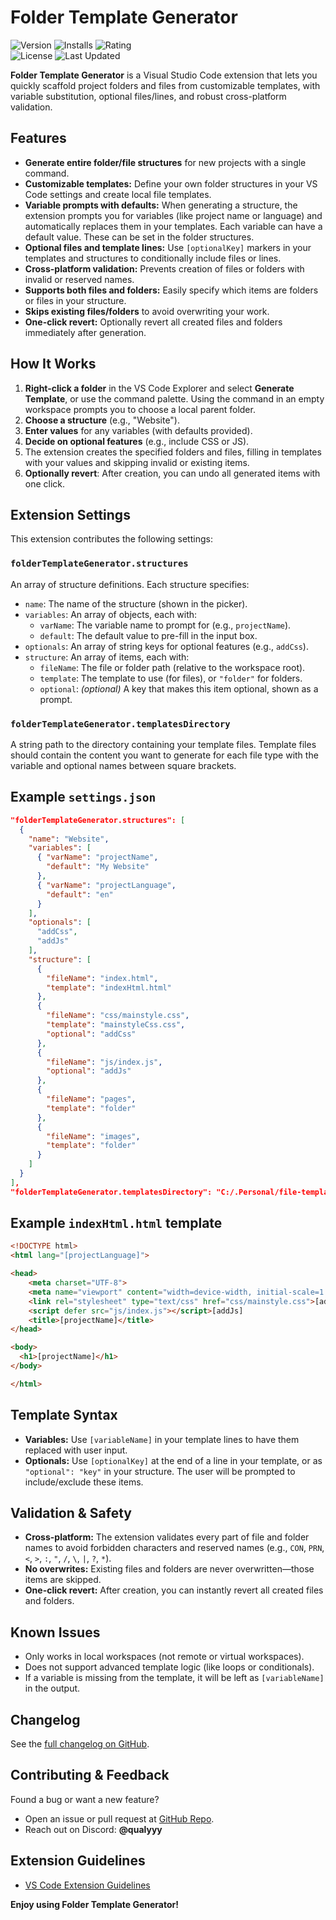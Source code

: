 

# Folder Template Generator
![Version](https://img.shields.io/visual-studio-marketplace/v/Qualyyy.folder-template-generator?style=flat&logo=visual-studio-code&logoColor=white&label=Version&color=green)
![Installs](https://img.shields.io/visual-studio-marketplace/i/Qualyyy.folder-template-generator?style=flat&logo=visual-studio-code&logoColor=white&label=Installs&color=blue)
![Rating](https://img.shields.io/vscode-marketplace/r/Qualyyy.folder-template-generator?style=flat&logo=visual-studio-code&logoColor=white&label=Rating&color=yellow)<br>
![License](https://img.shields.io/badge/License-MIT-purple.svg?style=flat&logoColor=white)
![Last Updated](https://img.shields.io/github/last-commit/Qualyyy/vscode-folder-template-generator?style=flat&logo=github&logoColor=white&label=Last%20Updated&color=orange)

**Folder Template Generator** is a Visual Studio Code extension that lets you quickly scaffold project folders and files from customizable templates, with variable substitution, optional files/lines, and robust cross-platform validation.



## Features

- **Generate entire folder/file structures** for new projects with a single command.
- **Customizable templates:** Define your own folder structures in your VS Code settings and create local file templates.
- **Variable prompts with defaults:** When generating a structure, the extension prompts you for variables (like project name or language) and automatically replaces them in your templates. Each variable can have a default value. These can be set in the folder structures.
- **Optional files and template lines:** Use `[optionalKey]` markers in your templates and structures to conditionally include files or lines.
- **Cross-platform validation:** Prevents creation of files or folders with invalid or reserved names.
- **Supports both files and folders:** Easily specify which items are folders or files in your structure.
- **Skips existing files/folders** to avoid overwriting your work.
- **One-click revert:** Optionally revert all created files and folders immediately after generation.


## How It Works

1. **Right-click a folder** in the VS Code Explorer and select **Generate Template**, or use the command palette. Using the command in an empty workspace prompts you to choose a local parent folder.
2. **Choose a structure** (e.g., "Website").
3. **Enter values** for any variables (with defaults provided).
4. **Decide on optional features** (e.g., include CSS or JS).
5. The extension creates the specified folders and files, filling in templates with your values and skipping invalid or existing items.
6. **Optionally revert**: After creation, you can undo all generated items with one click.

## Extension Settings

This extension contributes the following settings:

### `folderTemplateGenerator.structures`

An array of structure definitions. Each structure specifies:

- `name`: The name of the structure (shown in the picker).
- `variables`: An array of objects, each with:
    - `varName`: The variable name to prompt for (e.g., `projectName`).
    - `default`: The default value to pre-fill in the input box.
- `optionals`: An array of string keys for optional features (e.g., `addCss`).
- `structure`: An array of items, each with:
    - `fileName`: The file or folder path (relative to the workspace root).
    - `template`: The template to use (for files), or `"folder"` for folders.
    - `optional`: *(optional)* A key that makes this item optional, shown as a prompt.


### `folderTemplateGenerator.templatesDirectory`

A string path to the directory containing your template files. Template files should contain the content you want to generate for each file type with the variable and optional names between square brackets.


## Example `settings.json`

```json
"folderTemplateGenerator.structures": [
  {
    "name": "Website",
    "variables": [
      { "varName": "projectName",
        "default": "My Website"
      },
      { "varName": "projectLanguage",
        "default": "en"
      }
    ],
    "optionals": [
      "addCss",
      "addJs"
    ],
    "structure": [
      {
        "fileName": "index.html",
        "template": "indexHtml.html"
      },
      {
        "fileName": "css/mainstyle.css",
        "template": "mainstyleCss.css",
        "optional": "addCss"
      },
      {
        "fileName": "js/index.js",
        "optional": "addJs"
      },
      {
        "fileName": "pages",
        "template": "folder"
      },
      {
        "fileName": "images",
        "template": "folder"
      }
    ]
  }
],
"folderTemplateGenerator.templatesDirectory": "C:/.Personal/file-templates"
```

## Example `indexHtml.html` template
```html
<!DOCTYPE html>
<html lang="[projectLanguage]">

<head>
    <meta charset="UTF-8">
    <meta name="viewport" content="width=device-width, initial-scale=1.0">
    <link rel="stylesheet" type="text/css" href="css/mainstyle.css">[addCss]
    <script defer src="js/index.js"></script>[addJs]
    <title>[projectName]</title>
</head>

<body>
  <h1>[projectName]</h1>
</body>

</html>
```

## Template Syntax

- **Variables:**
Use `[variableName]` in your template lines to have them replaced with user input.
- **Optionals:**
Use `[optionalKey]` at the end of a line in your template, or as `"optional": "key"` in your structure.
The user will be prompted to include/exclude these items.

## Validation \& Safety

- **Cross-platform:**
The extension validates every part of file and folder names to avoid forbidden characters and reserved names (e.g., `CON`, `PRN`, `<`, `>`, `:`, `"`, `/`, `\`, `|`, `?`, `*`).
- **No overwrites:**
Existing files and folders are never overwritten—those items are skipped.
- **One-click revert:**
After creation, you can instantly revert all created files and folders.

## Known Issues

- Only works in local workspaces (not remote or virtual workspaces).
- Does not support advanced template logic (like loops or conditionals).
- If a variable is missing from the template, it will be left as `[variableName]` in the output.

## Changelog

See the [full changelog on GitHub](https://github.com/Qualyyy/vscode-folder-template-generator/blob/master/CHANGELOG.md).

## Contributing \& Feedback

Found a bug or want a new feature?
- Open an issue or pull request at [GitHub Repo](https://github.com/Qualyyy/vscode-folder-template-generator).
- Reach out on Discord: **@qualyyy**

## Extension Guidelines

- [VS Code Extension Guidelines](https://code.visualstudio.com/api/references/extension-guidelines)

**Enjoy using Folder Template Generator!**